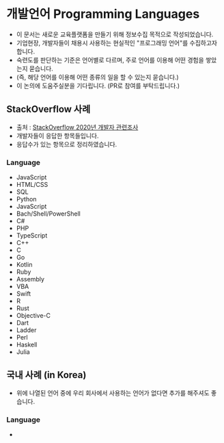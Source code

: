 # 개발언어 Programming Languages
- 이 문서는 새로운 교육플랫폼을 만들기 위해 정보수집 목적으로 작성되었습니다.
- 기업현장, 개발자들이 채용시 사용하는 현실적인 "프로그래밍 언어"를 수집하고자 합니다.
- 숙련도를 판단하는 기준은 언어별로 다르며, 주로 언어를 이용해 어떤 경험을 쌓았는지 묻습니다.
- (즉, 해당 언어를 이용해 어떤 종류의 일을 할 수 있는지 묻습니다.)
- 이 논의에 도움주실분을 기다립니다. (PR로 참여를 부탁드립니다.)

## StackOverflow 사례
- 출처 : [StackOverflow 2020년 개발자 관련조사](https://insights.stackoverflow.com/survey/2020)
- 개발자들이 응답한 항목들입니다.
- 응답수가 있는 항목으로 정리하였습니다.

### Language
- JavaScript
- HTML/CSS
- SQL
- Python
- JavaScript
- Bach/Shell/PowerShell
- C#
- PHP
- TypeScript
- C++
- C
- Go
- Kotlin
- Ruby
- Assembly
- VBA
- Swift
- R
- Rust
- Objective-C
- Dart
- Ladder
- Perl
- Haskell
- Julia

## 국내 사례 (in Korea)
- 위에 나열된 언어 중에 우리 회사에서 사용하는 언어가 없다면 추가를 해주셔도 좋습니다.

### Language
- 
